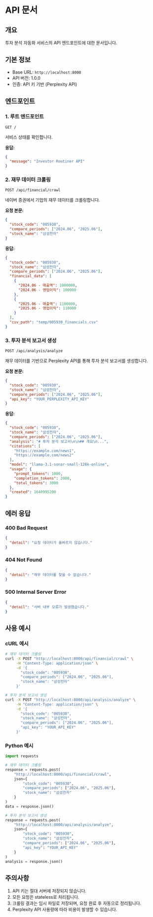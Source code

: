 # API 문서

## 개요
투자 분석 자동화 서비스의 API 엔드포인트에 대한 문서입니다.

## 기본 정보
- Base URL: `http://localhost:8000`
- API 버전: 1.0.0
- 인증: API 키 기반 (Perplexity API)

## 엔드포인트

### 1. 루트 엔드포인트
```
GET /
```
서비스 상태를 확인합니다.

**응답:**
```json
{
  "message": "Investor Routiner API"
}
```

### 2. 재무 데이터 크롤링
```
POST /api/financial/crawl
```
네이버 증권에서 기업의 재무 데이터를 크롤링합니다.

**요청 본문:**
```json
{
  "stock_code": "005930",
  "compare_periods": ["2024.06", "2025.06"],
  "stock_name": "삼성전자"
}
```

**응답:**
```json
{
  "stock_code": "005930",
  "stock_name": "삼성전자",
  "compare_periods": ["2024.06", "2025.06"],
  "financial_data": [
    {
      "2024.06 - 매출액": 1000000,
      "2024.06 - 영업이익": 100000
    },
    {
      "2025.06 - 매출액": 1100000,
      "2025.06 - 영업이익": 110000
    }
  ],
  "csv_path": "temp/005930_financials.csv"
}
```

### 3. 투자 분석 보고서 생성
```
POST /api/analysis/analyze
```
재무 데이터를 기반으로 Perplexity API를 통해 투자 분석 보고서를 생성합니다.

**요청 본문:**
```json
{
  "stock_code": "005930",
  "stock_name": "삼성전자",
  "compare_periods": ["2024.06", "2025.06"],
  "api_key": "YOUR_PERPLEXITY_API_KEY"
}
```

**응답:**
```json
{
  "stock_code": "005930",
  "stock_name": "삼성전자",
  "compare_periods": ["2024.06", "2025.06"],
  "analysis": "# 투자 분석 보고서\n\n## 개요\n...",
  "citations": [
    "https://example.com/news1",
    "https://example.com/news2"
  ],
  "model": "llama-3.1-sonar-small-128k-online",
  "usage": {
    "prompt_tokens": 1000,
    "completion_tokens": 2000,
    "total_tokens": 3000
  },
  "created": 1640995200
}
```

## 에러 응답

### 400 Bad Request
```json
{
  "detail": "요청 데이터가 올바르지 않습니다."
}
```

### 404 Not Found
```json
{
  "detail": "재무 데이터를 찾을 수 없습니다."
}
```

### 500 Internal Server Error
```json
{
  "detail": "서버 내부 오류가 발생했습니다."
}
```

## 사용 예시

### cURL 예시
```bash
# 재무 데이터 크롤링
curl -X POST "http://localhost:8000/api/financial/crawl" \
     -H "Content-Type: application/json" \
     -d '{
       "stock_code": "005930",
       "compare_periods": ["2024.06", "2025.06"],
       "stock_name": "삼성전자"
     }'

# 투자 분석 보고서 생성
curl -X POST "http://localhost:8000/api/analysis/analyze" \
     -H "Content-Type: application/json" \
     -d '{
       "stock_code": "005930",
       "stock_name": "삼성전자",
       "compare_periods": ["2024.06", "2025.06"],
       "api_key": "YOUR_API_KEY"
     }'
```

### Python 예시
```python
import requests

# 재무 데이터 크롤링
response = requests.post(
    "http://localhost:8000/api/financial/crawl",
    json={
        "stock_code": "005930",
        "compare_periods": ["2024.06", "2025.06"],
        "stock_name": "삼성전자"
    }
)
data = response.json()

# 투자 분석 보고서 생성
response = requests.post(
    "http://localhost:8000/api/analysis/analyze",
    json={
        "stock_code": "005930",
        "stock_name": "삼성전자",
        "compare_periods": ["2024.06", "2025.06"],
        "api_key": "YOUR_API_KEY"
    }
)
analysis = response.json()
```

## 주의사항
1. API 키는 절대 서버에 저장되지 않습니다.
2. 모든 요청은 stateless로 처리됩니다.
3. 크롤링 결과는 임시 파일로 저장되며, 요청 완료 후 자동으로 정리됩니다.
4. Perplexity API 사용량에 따라 비용이 발생할 수 있습니다.
